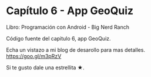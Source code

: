 
	
Capítulo 6 - App GeoQuiz
=======================================

Libro: Programación con Android - Big Nerd Ranch

Código fuente del capitulo 6, app GeoQuiz.

Echa un vistazo a mi blog de desarollo para mas detalles. https://goo.gl/m3pRzV



Si te gusto dale una estrellita ★.
